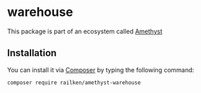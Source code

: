 
# warehouse

This package is part of an ecosystem called [Amethyst](https://github.com/railken/amethyst)

## Installation

You can install it via [Composer](https://getcomposer.org/) by typing the following command:

```bash
composer require railken/amethyst-warehouse
```